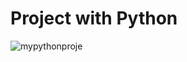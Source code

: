 # Project with Python
![mypythonproje](https://github.com/user-attachments/assets/878225f7-d060-4e8e-adb0-03e2c8473ad9)

